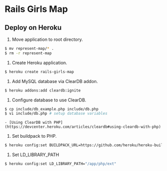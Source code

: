 Rails Girls Map
=============

## Deploy on Heroku

1. Move application to root directory.
```bash
$ mv represent-map/* .
$ rm -r represent-map
```

1. Create Heroku application.
```bash
$ heroku create rails-girls-map
```

1. Add MySQL database via ClearDB addon.
```bash
$ heroku addons:add cleardb:ignite
```

1. Configure database to use ClearDB.
```bash
$ cp include/db_example.php include/db.php
$ vi include/db.php # setup database variables
```
    - [Using ClearDB with PHP](https://devcenter.heroku.com/articles/cleardb#using-cleardb-with-php)

1. Set buildpack to PHP.
```bash
$ heroku config:set BUILDPACK_URL=https://github.com/heroku/heroku-buildpack-mahara
```

1. Set LD_LIBRARY_PATH
```bash
$ heroku config:set LD_LIBRARY_PATH="/app/php/ext"
```




